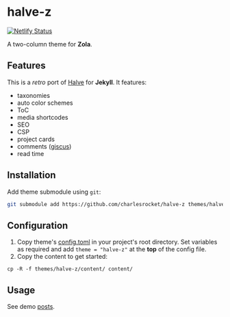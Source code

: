# halve-z
[![Netlify Status](https://api.netlify.com/api/v1/badges/352a12ed-cdba-4545-9256-9fb698f5a94f/deploy-status?branch=trunk)](https://app.netlify.com/sites/halve-z/deploys)

A two-column theme for **Zola**.

## Features

This is a _retro_ port of [Halve](https://github.com/TaylanTatli/Halve) for **Jekyll**. It features:

* taxonomies
* auto color schemes
* ToC
* media shortcodes
* SEO
* CSP
* project cards
* comments ([giscus](http://giscus.app))
* read time

## Installation

Add theme submodule using `git`:

```sh
git submodule add https://github.com/charlesrocket/halve-z themes/halve-z
```

## Configuration

1. Copy theme's [config.toml](https://github.com/charlesrocket/halve-z/blob/trunk/config.toml) in your project's root directory. Set variables as required and add `theme = "halve-z"` at the **top** of the config file.
2. Copy the content to get started:

```
cp -R -f themes/halve-z/content/ content/
```

## Usage

See demo [posts](https://halve-z.netlify.app/posts/).
